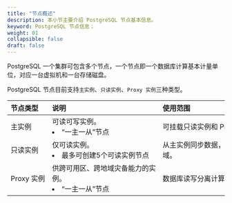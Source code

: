 ```yaml
---
title: "节点概述"
description: 本小节主要介绍 PostgreSQL 节点基本信息。 
keyword: PostgreSQL 节点信息；
weight: 01
collapsible: false
draft: false
---
```



PostgreSQL 一个集群可包含多个节点，一个节点即一个数据库计算基本计量单位，对应一台虚拟机和一台存储磁盘。

PostgreSQL 节点目前支持`主实例`、`只读实例`、`Proxy 实例`三种类型。

|<span style="display:inline-block;width:80px">节点类型</span> |<span style="display:inline-block;width:240px">说明</span>|<span style="display:inline-block;width:280px">使用范围</span> |
|:----|:----|:----|
|主实例   |  可读可写实例。 <li>“一主一从”节点  |可挂载只读实例和 Proxy 实例。|
|只读实例  |   仅可读实例。  <li>最多可创建5个可读实例节点   | 从主实例同步数据，只能与主实例同区域。|
|Proxy 实例  |  供跨可用区、跨地域灾备能力的实例。   <li>“一主一从”节点  | 数据库读写分离计算节点。|
